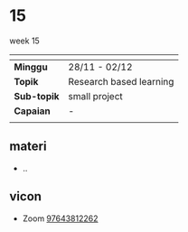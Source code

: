 # 15
week 15

<span> | <span>
:- | :-
**Minggu** | 28/11 - 02/12
**Topik** | Research based learning
**Sub-topik** | small project
**Capaian** | -
||


## materi
+ ..


## vicon
+ Zoom [97643812262](https://itb-ac-id.zoom.us/j/97643812262?pwd=T1Vicm9WUTBacGEwTmdSTDNvQ0N6Zz09)